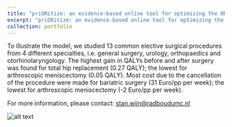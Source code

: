 ```yaml
---
title: "priORitize: an evidence-based online tool for optimizing the OR capacity"
excerpt: "priORitize: an evidence-based online tool for optimizing the OR capacity. <br/><img src='/images/coronamodel.png'>"
collection: portfolio
---
```


To illustrate the model, we studied 13 common elective surgical procedures from 4 different specialties, i.e. general surgery, urology, orthopaedics and otorhinolaryngology. 
The highest gain in QALYs before and after surgery was found for total hip replacement (0.27 QALY); the lowest for arthroscopic meniscectomy (0.05 QALY). 
Most cost due to the cancellation of the procedure were made for bariatric surgery (31 Euro/pp per week); the lowest for arthroscopic meniscectomy (-2 Euro/pp per week). 


For more information, please contact: <stan.wijn@radboudumc.nl>

![alt text](https://stanwijn.github.io/images/coronamodel.png "The priORitize homescreen")